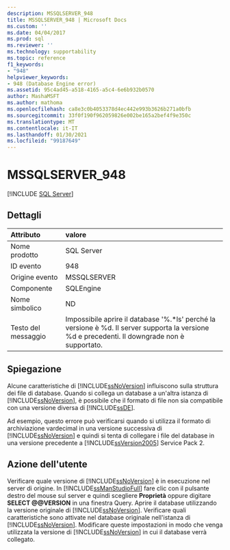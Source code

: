 ```yaml
---
description: MSSQLSERVER_948
title: MSSQLSERVER_948 | Microsoft Docs
ms.custom: ''
ms.date: 04/04/2017
ms.prod: sql
ms.reviewer: ''
ms.technology: supportability
ms.topic: reference
f1_keywords:
- "948"
helpviewer_keywords:
- 948 (Database Engine error)
ms.assetid: 95c4ad45-a518-4165-a5c4-6e6b932b0570
author: MashaMSFT
ms.author: mathoma
ms.openlocfilehash: ca8e3c0b4053378d4ec442e993b3626b271a0bfb
ms.sourcegitcommit: 33f0f190f962059826e002be165a2bef4f9e350c
ms.translationtype: MT
ms.contentlocale: it-IT
ms.lasthandoff: 01/30/2021
ms.locfileid: "99187649"
---
```

# <a name="mssqlserver_948"></a>MSSQLSERVER_948
 [!INCLUDE [SQL Server](../../includes/applies-to-version/sqlserver.md)]
  
## <a name="details"></a>Dettagli  
  
| Attributo | valore |  
| :-------- | :---- |  
|Nome prodotto|SQL Server|  
|ID evento|948|  
|Origine evento|MSSQLSERVER|  
|Componente|SQLEngine|  
|Nome simbolico|ND|  
|Testo del messaggio|Impossibile aprire il database '%.*ls' perché la versione è %d. Il server supporta la versione %d e precedenti. Il downgrade non è supportato.|  
  
## <a name="explanation"></a>Spiegazione  
Alcune caratteristiche di [!INCLUDE[ssNoVersion](../../includes/ssnoversion-md.md)] influiscono sulla struttura dei file di database. Quando si collega un database a un'altra istanza di [!INCLUDE[ssNoVersion](../../includes/ssnoversion-md.md)], è possibile che il formato di file non sia compatibile con una versione diversa di [!INCLUDE[ssDE](../../includes/ssde-md.md)].  
  
Ad esempio, questo errore può verificarsi quando si utilizza il formato di archiviazione vardecimal in una versione successiva di [!INCLUDE[ssNoVersion](../../includes/ssnoversion-md.md)] e quindi si tenta di collegare i file del database in una versione precedente a [!INCLUDE[ssVersion2005](../../includes/ssversion2005-md.md)] Service Pack 2.  
  
## <a name="user-action"></a>Azione dell'utente  
Verificare quale versione di [!INCLUDE[ssNoVersion](../../includes/ssnoversion-md.md)] è in esecuzione nel server di origine. In [!INCLUDE[ssManStudioFull](../../includes/ssmanstudiofull-md.md)] fare clic con il pulsante destro del mouse sul server e quindi scegliere **Proprietà** oppure digitare **SELECT @@VERSION** in una finestra Query. Aprire il database utilizzando la versione originale di [!INCLUDE[ssNoVersion](../../includes/ssnoversion-md.md)]. Verificare quali caratteristiche sono attivate nel database originale nell'istanza di [!INCLUDE[ssNoVersion](../../includes/ssnoversion-md.md)]. Modificare queste impostazioni in modo che venga utilizzata la versione di [!INCLUDE[ssNoVersion](../../includes/ssnoversion-md.md)] in cui il database verrà collegato.  
  
